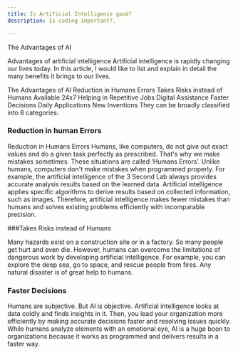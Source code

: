 ```yaml
---
title: Is Artificial Intelligence good?
description: Is coding important?.

---
```




The Advantages of AI

Advantages of artificial intelligence
Artificial intelligence is rapidly changing our lives today. In this article, I would like to list and explain in detail the many benefits it brings to our lives.

The Advantages of AI
Reduction in Humans Errors
Takes Risks instead of Humans
Available 24x7
Helping in Repetitive Jobs
Digital Assistance
Faster Decisions
Daily Applications
New Inventions
They can be broadly classified into 8 categories:


### Reduction in human Errors


Reduction in Humans Errors
Humans, like computers, do not give out exact values ​​and do a given task perfectly as prescribed. That's why we make mistakes sometimes. These situations are called ‘Humans Errors’. Unlike humans, computers don't make mistakes when programmed properly. For example, the artificial intelligence of the 3 Second Lab always provides accurate analysis results based on the learned data. Artificial intelligence applies specific algorithms to derive results based on collected information, such as images. Therefore, artificial intelligence makes fewer mistakes than humans and solves existing problems efficiently with incomparable precision.

###Takes Risks instead of Humans

Many hazards exist on a construction site or in a factory. So many people get hurt and even die. However, humans can overcome the limitations of dangerous work by developing artificial intelligence. For example, you can explore the deep sea, go to space, and rescue people from fires. Any natural disaster is of great help to humans.

### Faster Decisions

Humans are subjective. But AI is objective. Artificial intelligence looks at data coldly and finds insights in it. Then, you lead your organization more efficiently by making accurate decisions faster and resolving issues quickly. While humans analyze elements with an emotional eye, AI is a huge boon to organizations because it works as programmed and delivers results in a faster way.

